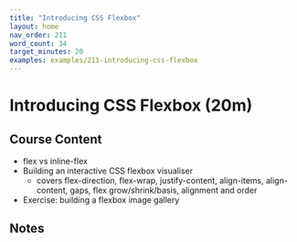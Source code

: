 ```yaml
---
title: "Introducing CSS Flexbox"
layout: home
nav_order: 211
word_count: 34
target_minutes: 20
examples: examples/211-introducing-css-flexbox
---
```

# Introducing CSS Flexbox (20m)

## Course Content

- flex vs inline-flex
- Building an interactive CSS flexbox visualiser
  - covers flex-direction, flex-wrap, justify-content, align-items, align-content, gaps, flex grow/shrink/basis, alignment and order
- Exercise: building a flexbox image gallery

## Notes













